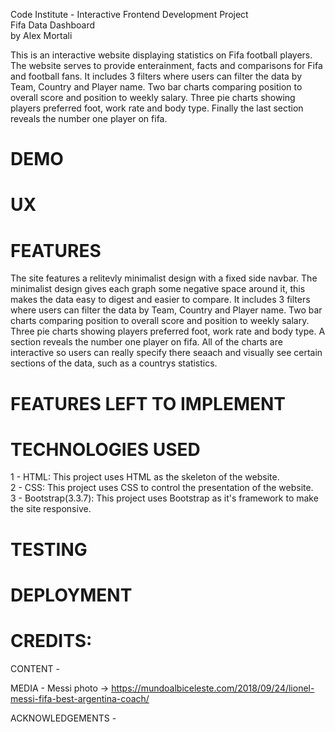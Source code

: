 Code Institute - Interactive Frontend Development Project  
Fifa Data Dashboard  
by Alex Mortali  

This is an interactive website displaying statistics on Fifa football players. 
The website serves to provide enterainment, facts and comparisons for Fifa and football fans.
It includes 3 filters where users can filter the data by Team, Country and Player name. Two bar charts comparing 
position to overall score and position to weekly salary. Three pie charts showing players preferred foot, work rate and body type.
Finally the last section reveals the number one player on fifa.
# DEMO  


# UX  


# FEATURES  
The site features a relitevly minimalist design with a fixed side navbar. The minimalist design gives each graph some negative space around it, this makes the data easy to digest and easier to compare.
It includes 3 filters where users can filter the data by Team, Country and Player name. 
Two bar charts comparing position to overall score and position to weekly salary. 
Three pie charts showing players preferred foot, work rate and body type.
A section reveals the number one player on fifa.
All of the charts are interactive so users can really specify there seaach and visually see certain sections of the data, such as a countrys statistics.

# FEATURES LEFT TO IMPLEMENT  


# TECHNOLOGIES USED  
1 - HTML: This project uses HTML as the skeleton of the website.  
2 - CSS: This project uses CSS to control the presentation of the website.  
3 - Bootstrap(3.3.7): This project uses Bootstrap as it's framework to make the site responsive.


# TESTING  


# DEPLOYMENT


# CREDITS:   
CONTENT - 

MEDIA - Messi photo -> https://mundoalbiceleste.com/2018/09/24/lionel-messi-fifa-best-argentina-coach/

ACKNOWLEDGEMENTS - 
